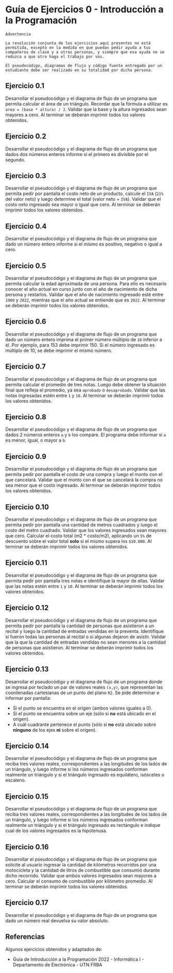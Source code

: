 # Guía de Ejercicios 0 - Introducción a la Programación

```
Advertencia

La resolución conjunta de los ejercicios aquí presentes no está permitida, excepto en la medida en que puedas pedir ayuda a tus compañeros de clase y a otras personas, y siempre que esa ayuda no se reduzca a que otro haga el trabajo por vos.

El pseudocódigo, diagramas de flujo y código fuente entregado por un estudiante debe ser realizado en su totalidad por dicha persona.
```

## Ejercicio 0.1
Desarrollar el pseudocódigo y el diagrama de flujo de un programa que permita calcular el área de un triángulo. Recordar que la fórmula a utilizar es `area = (base * altura) / 2`. Validar que la base y la altura ingresados sean mayores a cero. Al terminar se deberán imprimir todos los valores obtenidos.

## Ejercicio 0.2
Desarrollar el pseudocódigo y el diagrama de flujo de un programa que dados dos números enteros informe si el primero es divisible por el segundo.

## Ejercicio 0.3
Desarrollar el pseudocódigo y el diagrama de flujo de un programa que permita pedir por pantalla el costo neto de un producto, calcule el `IVA` (`21%` del valor neto) y luego determine el total (valor neto + `IVA`). Validar que el costo neto ingresado sea mayor o igual que cero. Al terminar se deberán imprimir todos los valores obtenidos.

## Ejercicio 0.4
Desarrollar el pseudocódigo y el diagrama de flujo de un programa que dado un número entero informe si el mismo es positivo, negativo o igual a cero.

## Ejercicio 0.5
Desarrollar el pseudocódigo y el diagrama de flujo de un programa que permita calcular la edad aproximada de una persona. Para ello es necesario conocer el año actual en curso junto con el año de nacimiento de dicha persona y restarlos. Validar que el año de nacimiento ingresado esté entre `1900` y `2022`, mientras que el año actual se entiende que es `2022`. Al terminar se deberán imprimir todos los valores obtenidos.

## Ejercicio 0.6
Desarrollar el pseudocódigo y el diagrama de flujo de un programa que dado un número entero imprima el primer número múltiplo de `10` inferior a él. Por ejemplo, para 153 debe imprimir 150. Si el número ingresado es múltiplo de 10, se debe imprimir el mismo número.

## Ejercicio 0.7
Desarrollar el pseudocódigo y el diagrama de flujo de un programa que permita calcular el promedio de tres notas. Luego debe obtener la situación final que refleja el promedio, ya sea `aprobado` o `desaprobado`. Validar que las notas ingresadas estén entre `1` y `10`. Al terminar se deberán imprimir todos los valores obtenidos.

## Ejercicio 0.8
Desarrollar el pseudocódigo y el diagrama de flujo de un programa que dados 2 números enteros `a` y `b` los compare. El programa debe informar si `a` es menor, igual, o mayor a `b`.

## Ejercicio 0.9
Desarrollar el pseudocódigo y el diagrama de flujo de un programa que permita pedir por pantalla el costo de una compra y luego el monto con el que cancelará. Validar que el monto con el que se cancelará la compra no sea menor que el costo ingresado. Al terminar se deberán imprimir todos los valores obtenidos.

## Ejercicio 0.10
Desarrollar el pseudocódigo y el diagrama de flujo de un programa que permita pedir por pantalla una cantidad de metros cuadrados y luego el costo del metro cuadrado. Validar que los valores ingresados sean mayores que cero. Calcular el costo total (m2 * costo/m2), aplicando un `5%` de descuento sobre el valor total **solo** si el mismo supera los `$10.000`. Al terminar se deberán imprimir todos los valores obtenidos.

## Ejercicio 0.11
Desarrollar el pseudocódigo y el diagrama de flujo de un programa que permita pedir por pantalla tres notas e identifique la mayor de ellas. Validar que las notas estén entre `1` y `10`. Al terminar se deberán imprimir todos los valores obtenidos.

## Ejercicio 0.12
Desarrollar el pseudocódigo y el diagrama de flujo de un programa que permita pedir por pantalla la cantidad de personas que asistieron a un recital y luego la cantidad de entradas vendidas en la preventa. Identifique si fueron todas las personas al recital o si algunas dejaron de asistir. Validar que la que la cantidad de entradas vendidas no sean menores a la cantidad de personas que asistieron. Al terminar se deberán imprimir todos los valores obtenidos.

## Ejercicio 0.13
Desarrollar el pseudocódigo y el diagrama de flujo de un programa donde se ingresa por teclado un par de valores reales
`(x,y)`, que representan las coordenadas cartesianas de un punto del plano `R2`. Se pide determinar e informar por pantalla:
- Si el punto se encuentra en el origen (ambos valores iguales a 0).
- Si el punto se encuentra sobre un eje (sólo si **no** está ubicado en el origen).
- A cuál cuadrante pertenece el punto (sólo si **no** está ubicado sobre **ninguno** de los ejes **ni** sobre el origen).

## Ejercicio 0.14
Desarrollar el pseudocódigo y el diagrama de flujo de un programa que reciba tres valores reales, correspondientes a las longitudes de los lados de un triángulo, y luego informe si los números ingresados conforman realmente un triángulo y si el triángulo ingresado es equilátero, isósceles o escaleno.

## Ejercicio 0.15
Desarrollar el pseudocódigo y el diagrama de flujo de un programa que reciba tres valores reales, correspondientes a las
longitudes de los lados de un triángulo, y luego informe si los números ingresados conforman realmente un triángulo y si el triángulo ingresado es rectángulo e indique cual de los valores ingresados es la hipotenusa.

## Ejercicio 0.16
Desarrollar el pseudocódigo y el diagrama de flujo de un programa que solicite al usuario ingresar la cantidad de kilómetros recorridos por una motocicleta y la cantidad de litros de combustible que consumió durante dicho recorrido. Validar que ambos valores ingresados sean mayores a cero. Calcular el consumo de combustible por kilómetro promedio. Al terminar se deberán imprimir todos los valores obtenidos.

## Ejercicio 0.17
Desarrollar el pseudocódigo y el diagrama de flujo de un programa que dado un número real devuelva su valor absoluto.

## Referencias
Algunos ejercicios obtenidos y adaptados de:
- Guía de Introducción a la Programación 2022 - Informática I - Departamento de Electrónica - UTN FRBA
